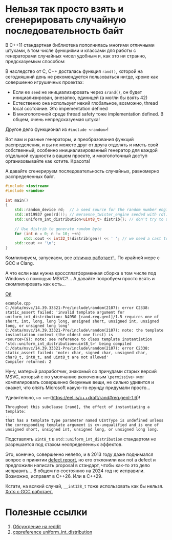 # Нельзя так просто взять и сгенерировать случайную последовательность байт

В C++11 стандартная библиотека пополнилась многими отличными штуками, в том числе функциями и классами для работы с генераторами случайных чисел удобным и, как это ни странно, предсказуемым способом:

В наследство от C, С++ досталась функция `rand()`, которой на сегодняшний день не рекомендуется пользоваться нигде, кроме как совершенно игрушечных проектах:
- Если ее `seed` не инициализировать через `srand()`, он будет инициализирован, внезапно, единицей (а могли бы взять 42)
- Естественно она использует некий глобальное, возможно, thread local состояние. Это impementation defined
- В многопоточной среде thread safety тоже implementation defined. 
В общем, очень непредсказуемая штука!

Другое дело функционал из `#include <random>`!

Вот вам и разные генераторы, и преобразования функций распределения, и вы их можете друг от друга отделять и иметь свой собственный, особенно инициализированный генератор для каждой отдельной сущности в вашем проекте, и многопоточный доступ организовывайте как хотите. Красота!

А давайте сгенерируем последовательность случайных, равномерно распределенных байт.

```C++
#include <iostream>
#include <random>
 
int main()
{
    std::random_device rd;  // a seed source for the random number engine
    std::mt19937 gen(rd()); // mersenne_twister_engine seeded with rd()
    std::uniform_int_distribution<uint8_t> distrib{}; // don't try to use std::byte! it won't compile
 
    // Use distrib to generate random byte
    for (int n = 0; n != 10; ++n)
        std::cout << int32_t(distrib(gen)) << ' '; // we need a cast to print numeric values instead of characters
    std::cout << '\n';
}
```
Компилируем, запускаем, все [отлично работает](https://godbolt.org/z/xh1bY7PTq)!..
По крайней мере c GCC и Clang.

А что если нам нужна кроссплатформенная сборка в том числе под Windows с помощью MSVC?... А давайте попробуем просто взять и скомпилировать как есть...

[Ой](https://godbolt.org/z/Ka93s7sW6)

```
example.cpp
C:/data/msvc/14.39.33321-Pre/include\random(2107): error C2338: static_assert failed: 'invalid template argument for uniform_int_distribution: N4950 [rand.req.genl]/1.5 requires one of short, int, long, long long, unsigned short, unsigned int, unsigned long, or unsigned long long'
C:/data/msvc/14.39.33321-Pre/include\random(2107): note: the template instantiation context (the oldest one first) is
<source>(9): note: see reference to class template instantiation 'std::uniform_int_distribution<uint8_t>' being compiled
C:/data/msvc/14.39.33321-Pre/include\random(2107): error C2338: static_assert failed: 'note: char, signed char, unsigned char, char8_t, int8_t, and uint8_t are not allowed'
Compiler returned: 2
```

Ну-у, матерый разработчик, знакомый со причудами старых версий MSVC, который с по умолчанию включенным `\permissive+` мог компилировать совершенно безумные вещи, не сильно удивится и скажет, что опять Microsoft какую-то ерунду придумали просто...

Удивительно, `но нет`(https://eel.is/c++draft/rand#req.genl-1.6)!

```
Throughout this subclause [rand], the effect of instantiating a template:
...
that has a template type parameter named UIntType is undefined unless the corresponding template argument is cv-unqualified and is one of unsigned short, unsigned int, unsigned long, or unsigned long long.
```

Подставлять `uint8_t` в `std::uniform_int_distribution` стандартом не разрешается под стахом неопределенных эффектов.

Это, конечно, совершенно нелепо, и в 2013 году даже поднимался вопрос о принятии [defect report](https://cplusplus.github.io/LWG/issue2326), но его отклонили как not a defect и предложили написать proposal в стандарт, чтобы как-то это дело исправить... В общем по состоянию на 2024 год не исправили. Возможно, исправят в C++26. Или в C++29.

Кстати, на всякий случай, `__int128_t` тоже использовать как бы нельзя. [Хотя с GCC работает.](https://godbolt.org/z/9Mxrx6aEr)

# Полезные ссылки
1. [Обсуждение на reddit](https://www.reddit.com/r/cpp/comments/1czwa5h/is_instantiating_stduniform_int_distributionuint8/)
2. [cppreference uniform_int_distribution](https://en.cppreference.com/w/cpp/numeric/random/uniform_int_distribution)

